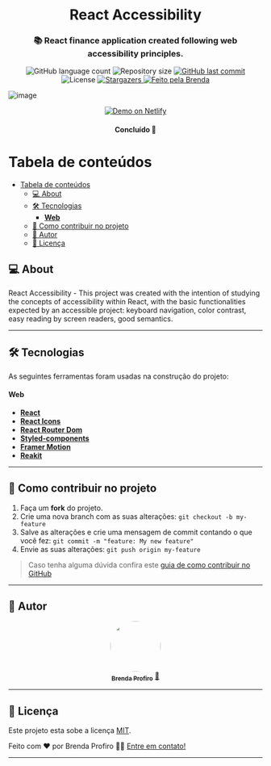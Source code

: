 <h1 align="center">
  React Accessibility
</h1>

<h3 align="center">
  📚 React finance application created following web accessibility principles.
</h3>

<p align="center">
  <img alt="GitHub language count" src="https://img.shields.io/github/languages/count/bprofiro/react-accessibility?color=%2304D361">

  <img alt="Repository size" src="https://img.shields.io/github/repo-size/bprofiro/react-accessibility">

  <a href="https://github.com/bprofiro/react-accessibility/commits/master">
    <img alt="GitHub last commit" src="https://img.shields.io/github/last-commit/bprofiro/react-accessibility">
  </a>

   <img alt="License" src="https://img.shields.io/badge/license-MIT-brightgreen">
   <a href="https://github.com/bprofiro/react-accessibility/stargazers">
    <img alt="Stargazers" src="https://img.shields.io/github/stars/bprofiro/react-accessibility?style=social">
  </a>

  <a href="https://github.com/bprofiro/">
    <img alt="Feito pela Brenda" src="https://img.shields.io/badge/feito%20pela-Brenda-%237519C1">
  </a>
</p>

![image](https://user-images.githubusercontent.com/59852846/137407496-b2e932ae-b742-4fad-a8c6-52f90909f758.png)

<p align="center">
  <a href="https://react-accessibility.netlify.app/" target="_blank">
    <img alt="Demo on Netlify" src="https://res.cloudinary.com/lukemorales/image/upload/v1599785319/readme_logos/demo_on_netlify_umjmch.png">
  </a>
</p>

<h4 align="center">
	Concluído 🚀
</h4>

Tabela de conteúdos
=================
<!--ts-->
- [Tabela de conteúdos](#tabela-de-conteúdos)
  - [💻 About](#-about)
  - [🛠 Tecnologias](#-tecnologias)
      - [**Web**](#web)
  - [💪 Como contribuir no projeto](#-como-contribuir-no-projeto)
  - [🦸 Autor](#-autor)
  - [📝 Licença](#-licença)
<!--te-->

## 💻 About

React Accessibility - This project was created with the intention of studying the concepts of accessibility within React, with the basic functionalities expected by an accessible project: keyboard navigation, color contrast, easy reading by screen readers, good semantics.

---
## 🛠 Tecnologias

As seguintes ferramentas foram usadas na construção do projeto:

#### **Web**

-   **[React](https://pt-br.reactjs.org/)**
-   **[React Icons](https://react-icons.github.io/react-icons/)**
-   **[React Router Dom](https://reactrouter.com/web/guides/quick-start)**
-   **[Styled-components](https://styled-components.com/)**
-   **[Framer Motion](https://www.framer.com/motion/)**
-   **[Reakit](https://reakit.io/)**

---

## 💪 Como contribuir no projeto

1. Faça um **fork** do projeto.
2. Crie uma nova branch com as suas alterações: `git checkout -b my-feature`
3. Salve as alterações e crie uma mensagem de commit contando o que você fez: `git commit -m "feature: My new feature"`
4. Envie as suas alterações: `git push origin my-feature`
> Caso tenha alguma dúvida confira este [guia de como contribuir no GitHub](./CONTRIBUTING.md)

---

## 🦸 Autor
<p align="center">
  <a href="https://github.com/bprofiro">
  <img style="border-radius: 50%;" src="https://avatars2.githubusercontent.com/u/59852846?s=460&u=7eefe48768a2c3f95271868f85d8e61f9ffbebad&v=4" width="100px;" alt=""/>
  <br />
  <sub><b>Brenda Profiro</b></sub></a> <a href="https://blog-bprofiro.vercel.app/" title="Blog Pessoal">🚀</a>
  <br />
</p>

---

## 📝 Licença

Este projeto esta sobe a licença [MIT](./LICENSE).

Feito com ❤️ por Brenda Profiro 👋🏽 [Entre em contato!](https://www.linkedin.com/in/brenda-profiro/)

---

